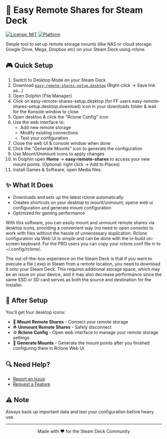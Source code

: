 # 🚀 Easy Remote Shares for Steam Deck

[![License: MIT](https://img.shields.io/badge/License-MIT-yellow.svg)](https://opensource.org/licenses/MIT)
[![Platform](https://img.shields.io/badge/Platform-Steam%20Deck-000000?style=flat&logo=steam&logoColor=white)](https://www.steamdeck.com/)

Simple tool to set up remote storage mounts (like NAS or cloud storage: Google Drive, Mega, Dropbox etc) on your Steam Deck using rclone.

## 🎮 Quick Setup

1. Switch to Desktop Mode on your Steam Deck
2. Download [`easy-remote-shares-setup.desktop`](https://github.com/tornadox/Easy-Remote-Shares/raw/refs/heads/main/desktop/easy-remote-shares-setup.desktop) (Right-click -> Save link as...)
3. Open Dolphin (File Manager)
4. Click on easy-remote-shares-setup.desktop (for FF users easy-remote-shares-setup.desktop.download) icon in your downloads folder & wait for the Konsole window to close
5. Open desktoo & click the "Rclone Config" icon
2. Use the web interface to:
   - Add new remote storage
   - Modify existing connections
   - Test your configuration
3. Close the web UI & console window when done
4. Click the "Generate Mounts" icon to generate the configuration
5. Use Mount/Unmount icons to apply changes
6. In Dolphin open **Home** -> **easy-remote-shares** to access your new mount points. (Optional: right click -> Add to Places)
7. Install Games & Software, open Media files.
   

## ✨ What It Does

- Downloads and sets up the latest rclone automatically
- Creates shortcuts on your desktop to mount/unmount, opene web ui configuration and generate mount configuration
- Optimized for gaming performance

With this software, you can easily mount and unmount remote shares via desktop icons, providing a convenient way (no need to open console) to work with files without the hassle of unnecessary duplication. Rclone configuration via Web UI is simple and can be done with the in-build on-screen keyboard. For the PRO users you can copy your rclone.conf file in to ~/.config/rclone/.

The out-of-the-box experience on the Steam Deck is that if you want to execute a file (.exe) in Steam from a remote location, you need to download it onto your Steam Deck. This requires additional storage space, which may be an issue on your device, and it may also decrease performance since the same SSD or SD card serves as both the source and destination for the installer. 


## 📂 After Setup

You'll get four desktop icons:
- 🔌 **Mount Remote Shares** - Connect your remote storage
- ⏏️ **Unmount Remote Shares** - Safely disconnect
- ⚙️ **Rclone Config** - Open web interface to manage your remote storage settings
- 🔄 **Generate Mounts** - Generate the mount points after you finished configuring them in Rclone Web UI


## 🔍 Need Help?

- [Report an Issue](../../issues)
- [Request a Feature](../../issues)

## ⚠️ Note

Always back up important data and test your configuration before heavy use.

---

<div align="center">
Made with ❤️ for the Steam Deck Community
</div>
